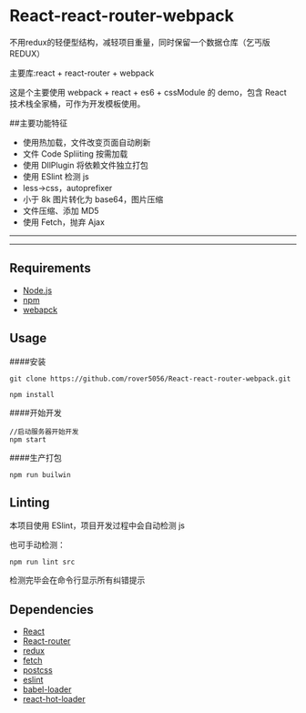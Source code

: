 # React-react-router-webpack
不用redux的轻便型结构，减轻项目重量，同时保留一个数据仓库（乞丐版REDUX）

主要库:react + react-router + webpack

这是个主要使用 webpack + react + es6 + cssModule 的 demo，包含 React 技术栈全家桶，可作为开发模板使用。


##主要功能特征
- 使用热加载，文件改变页面自动刷新
- 文件 Code Spliiting 按需加载
- 使用 DllPlugin 将依赖文件独立打包
- 使用 ESlint 检测 js
- less->css，autoprefixer
- 小于 8k 图片转化为 base64，图片压缩
- 文件压缩、添加 MD5
- 使用 Fetch，抛弃 Ajax

---------

---------



## Requirements
- [Node.js](https://nodejs.org)
- [npm](https://www.npmjs.com/)
- [webapck](https://webpack.github.io/)


## Usage
####安装
```
git clone https://github.com/rover5056/React-react-router-webpack.git

npm install
```
####开始开发
```
//启动服务器开始开发
npm start
```
####生产打包
```
npm run builwin
```


## Linting
本项目使用 ESlint，项目开发过程中会自动检测 js

也可手动检测：
```
npm run lint src
```

检测完毕会在命令行显示所有纠错提示


## Dependencies
- [React](https://github.com/facebook/react)
- [React-router](https://github.com/reactjs/react-router)
- [redux](https://github.com/reactjs/redux)
- [fetch](https://github.com/github/fetch)
- [postcss](https://github.com/postcss/postcss)
- [eslint](https://github.com/eslint/eslint)
- [babel-loader](https://github.com/babel/babel-loader)
- [react-hot-loader](https://github.com/gaearon/react-hot-loader)